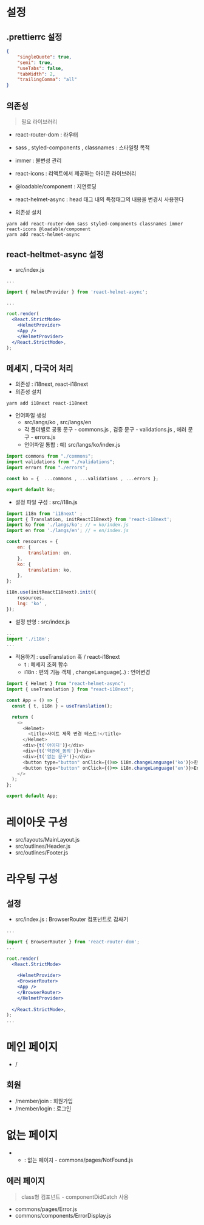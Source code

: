 # 설정

## .prettierrc 설정

```json
{
    "singleQuote": true,
    "semi": true,
    "useTabs": false,
    "tabWidth": 2,
    "trailingComma": "all"
}
```


## 의존성
> 필요 라이브러리 

 - react-router-dom : 라우터
 - sass , styled-components , classnames : 스타일링 목적
 - immer : 불변성 관리
 - react-icons : 리액트에서 제공하는 아이콘 라이브러리 
 - @loadable/component : 지연로딩 
 - react-helmet-async : head 태그 내의 특정태그의 내용을 변경시 사용한다

- 의존성 설치

```
yarn add react-router-dom sass styled-components classnames immer react-icons @loadable/component
yarn add react-helmet-async
```

## react-heltmet-async 설정

- src/index.js

```jsx
...

import { HelmetProvider } from 'react-helmet-async';

...

root.render(
  <React.StrictMode>
    <HelmetProvider>
    <App />
    </HelmetProvider>
  </React.StrictMode>,
);

```

## 메세지 , 다국어 처리

- 의존성 : i18next, react-i18next
- 의존성 설치

```
yarn add i18next react-i18next
```


- 언어파일 생성
    - src/langs/ko , src/langs/en
    - 각 폴더별로 공통 문구 - commons.js , 검증 문구 - validations.js , 에러 문구 - errors.js 
    - 언어파일 통합 : 예) src/langs/ko/index.js

```js
import commons from "./commons";
import validations from "./validations";
import errors from "./errors";

const ko = {  ...commons , ...validations , ...errors };

export default ko;

```

- 설정 파일 구성 : src/i18n.js

```js
import i18n from 'i18next' ;
import { Translation, initReactI18next} from 'react-i18next';
import ko from './langs/ko'; // = ko/index.js
import en from './langs/en'; // = en/index.js

const resources = {
    en: {
        translation: en,
    },
    ko: {
        translation: ko,
    },
};

i18n.use(initReactI18next).init({
    resources,
    lng: 'ko' , 
});
```

- 설정 반영 : src/index.js

```js
...
import './i18n';
...
```

- 적용하기 : useTranslation 훅 / react-i18next
    - t : 메세지 조회 함수
    - i18n : 편의 기능 객체 ,  changeLanguage(..) : 언어변경  


```js
import { Helmet } from "react-helmet-async";
import { useTranslation } from "react-i18next";

const App = () => {
  const { t, i18n } = useTranslation();

  return (
    <>
      <Helmet>
        <title>사이트 제목 변경 테스트!</title>
      </Helmet>
      <div>{t('아이디')}</div>
      <div>{t('약관에_동의')}</div>
      <div>{t('없는 문구')}</div>
      <button type="button" onClick={()=> i18n.changeLanguage('ko')}>한국어</button>
      <button type="button" onClick={()=> i18n.changeLanguage('en')}>English</button>
    </>
  );
};

export default App;

```
                                                         

# 레이아웃 구성

- src/layouts/MainLayout.js
- src/outlines/Header.js
- src/outlines/Footer.js

# 라우팅 구성

## 설정
- src/index.js : BrowserRouter 컴포넌트로 감싸기

```jsx
...

import { BrowserRouter } from 'react-router-dom';
...

root.render(
  <React.StrictMode>
    
    <HelmetProvider>
    <BrowserRouter>
    <App />
    </BrowserRouter>
    </HelmetProvider>
    
  </React.StrictMode>,
);
...

```

# 메인 페이지

- / 

## 회원
- /member/join : 회원가입
- /member/login : 로그인

# 없는 페이지
- * : 없는 페이지 - commons/pages/NotFound.js

## 에러 페이지
> class형 컴포넌트 - componentDidCatch 사용

- commons/pages/Error.js
- commons/components/ErrorDisplay.js
